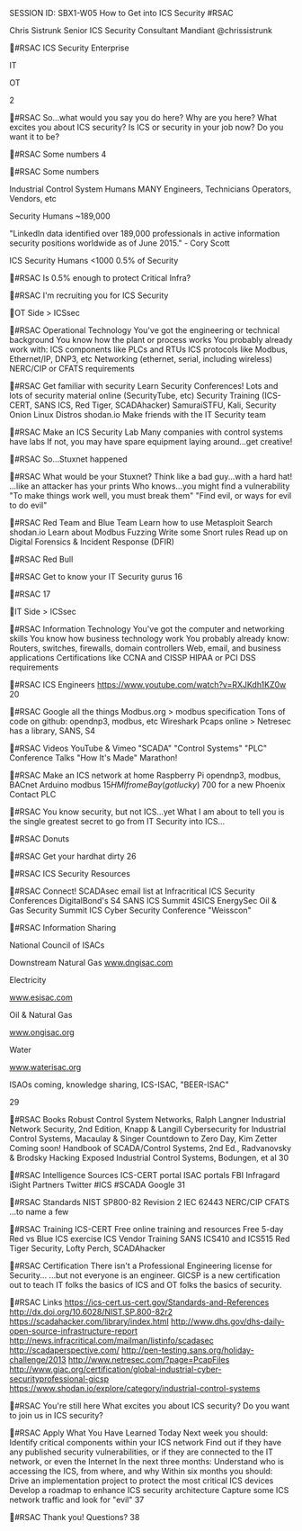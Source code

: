 SESSION ID: SBX1-W05
How to Get into ICS Security
#RSAC

Chris Sistrunk
Senior ICS Security Consultant Mandiant @chrissistrunk

#RSAC
ICS Security
Enterprise

IT

OT

2

#RSAC
So...what would you say you do here?
Why are you here? What excites you about ICS security? Is ICS or security in your job now? Do you want it to be?

#RSAC
Some numbers
4

#RSAC
Some numbers

Industrial Control System Humans
MANY
Engineers, Technicians Operators, Vendors,
etc

Security Humans ~189,000

"LinkedIn data identified over 189,000 professionals in active information security positions worldwide as of June 2015." - Cory Scott

ICS Security Humans <1000
0.5% of Security

#RSAC
Is 0.5% enough to protect Critical Infra?

#RSAC
I'm recruiting you for ICS Security

OT Side > ICSsec

#RSAC
Operational Technology
You've got the engineering or technical background You know how the plant or process works You probably already work with:
ICS components like PLCs and RTUs ICS protocols like Modbus, Ethernet/IP, DNP3, etc Networking (ethernet, serial, including wireless) NERC/CIP or CFATS requirements

#RSAC
Get familiar with security
Learn
Security Conferences! Lots and lots of security material online (SecurityTube, etc) Security Training (ICS-CERT, SANS ICS, Red Tiger, SCADAhacker) SamuraiSTFU, Kali, Security Onion Linux Distros shodan.io
Make friends with the IT Security team

#RSAC
Make an ICS Security Lab
Many companies with control systems have labs If not, you may have spare equipment laying around...get creative!

#RSAC
So...Stuxnet happened

#RSAC
What would be your Stuxnet?
Think like a bad guy...with a hard hat! ...like an attacker has your prints Who knows...you might find a vulnerability
"To make things work well, you must break them" "Find evil, or ways for evil to do evil"

#RSAC
Red Team and Blue Team
Learn how to use Metasploit Search shodan.io Learn about Modbus Fuzzing Write some Snort rules Read up on Digital Forensics & Incident Response (DFIR)

#RSAC
Red Bull

#RSAC
Get to know your IT Security gurus
16

#RSAC
17

IT Side > ICSsec

#RSAC
Information Technology
You've got the computer and networking skills You know how business technology work You probably already know:
Routers, switches, firewalls, domain controllers Web, email, and business applications Certifications like CCNA and CISSP HIPAA or PCI DSS requirements

#RSAC
ICS Engineers
https://www.youtube.com/watch?v=RXJKdh1KZ0w
20

#RSAC
Google all the things
Modbus.org > modbus specification Tons of code on github: opendnp3, modbus, etc Wireshark Pcaps online > Netresec has a library, SANS, S4

#RSAC
Videos
YouTube & Vimeo "SCADA" "Control Systems" "PLC" Conference Talks "How It's Made" Marathon!

#RSAC
Make an ICS network at home
Raspberry Pi
opendnp3, modbus, BACnet
Arduino
modbus
$15 HMI from eBay (got lucky) ~$700 for a new Phoenix Contact PLC

#RSAC
You know security, but not ICS...yet
What I am about to tell you is the single greatest secret to go from IT Security into ICS...

#RSAC
Donuts

#RSAC
Get your hardhat dirty
26

#RSAC
ICS Security Resources

#RSAC
Connect!
SCADAsec email list at Infracritical ICS Security Conferences
DigitalBond's S4 SANS ICS Summit 4SICS EnergySec Oil & Gas Security Summit ICS Cyber Security Conference "Weisscon"

#RSAC
Information Sharing

National Council of ISACs

Downstream Natural Gas www.dngisac.com

Electricity

www.esisac.com

Oil & Natural Gas

www.ongisac.org

Water

www.waterisac.org

ISAOs coming, knowledge sharing, ICS-ISAC, "BEER-ISAC"

29

#RSAC
Books
Robust Control System Networks, Ralph Langner Industrial Network Security, 2nd Edition, Knapp & Langill Cybersecurity for Industrial Control Systems, Macaulay & Singer Countdown to Zero Day, Kim Zetter
Coming soon!
Handbook of SCADA/Control Systems, 2nd Ed., Radvanovsky & Brodsky Hacking Exposed Industrial Control Systems, Bodungen, et al
30

#RSAC
Intelligence Sources
ICS-CERT portal ISAC portals FBI Infragard iSight Partners Twitter #ICS #SCADA Google
31

#RSAC
Standards
NIST SP800-82 Revision 2 IEC 62443 NERC/CIP CFATS ...to name a few

#RSAC
Training
ICS-CERT
Free online training and resources Free 5-day Red vs Blue ICS exercise
ICS Vendor Training SANS ICS410 and ICS515 Red Tiger Security, Lofty Perch, SCADAhacker

#RSAC
Certification
There isn't a Professional Engineering license for Security... ...but not everyone is an engineer. GICSP is a new certification out to teach IT folks the basics of ICS and OT folks the basics of security.

#RSAC
Links
https://ics-cert.us-cert.gov/Standards-and-References http://dx.doi.org/10.6028/NIST.SP.800-82r2 https://scadahacker.com/library/index.html http://www.dhs.gov/dhs-daily-open-source-infrastructure-report http://news.infracritical.com/mailman/listinfo/scadasec http://scadaperspective.com/ http://pen-testing.sans.org/holiday-challenge/2013 http://www.netresec.com/?page=PcapFiles http://www.giac.org/certification/global-industrial-cyber-securityprofessional-gicsp https://www.shodan.io/explore/category/industrial-control-systems

#RSAC
You're still here
What excites you about ICS security? Do you want to join us in ICS security?

#RSAC
Apply What You Have Learned Today
Next week you should:
Identify critical components within your ICS network Find out if they have any published security vulnerabilities, or if they are connected to the IT network, or even the Internet
In the next three months:
Understand who is accessing the ICS, from where, and why
Within six months you should:
Drive an implementation project to protect the most critical ICS devices Develop a roadmap to enhance ICS security architecture Capture some ICS network traffic and look for "evil"
37

#RSAC
Thank you! Questions?
38

